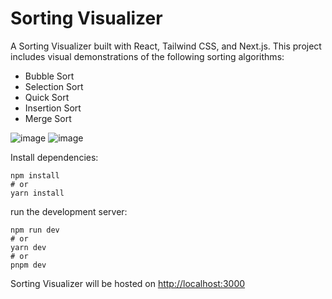 # Sorting Visualizer

A Sorting Visualizer built with React, Tailwind CSS, and Next.js. This project includes visual demonstrations of the following sorting algorithms:

- Bubble Sort
- Selection Sort
- Quick Sort
- Insertion Sort
- Merge Sort

![image](https://github.com/user-attachments/assets/5ac329ee-3559-4b79-b089-74733a2e4f15)
![image](https://github.com/user-attachments/assets/368d6238-b41d-487a-bef4-ab7555949cce)

Install dependencies:
```
npm install
# or
yarn install

```

run the development server:
```
npm run dev
# or
yarn dev
# or
pnpm dev

```

Sorting Visualizer will be hosted on [ http://localhost:3000 ]( http://localhost:3000)



